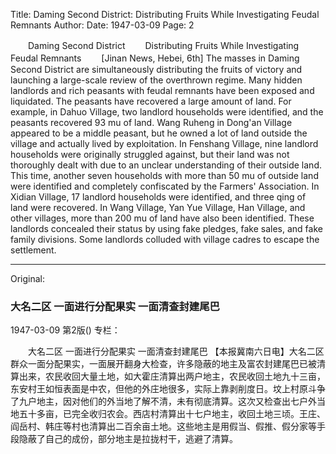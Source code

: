 Title: Daming Second District: Distributing Fruits While Investigating Feudal Remnants
Author:
Date: 1947-03-09
Page: 2

　　Daming Second District
　　Distributing Fruits While Investigating Feudal Remnants
　　[Jinan News, Hebei, 6th] The masses in Daming Second District are simultaneously distributing the fruits of victory and launching a large-scale review of the overthrown regime. Many hidden landlords and rich peasants with feudal remnants have been exposed and liquidated. The peasants have recovered a large amount of land. For example, in Dahuo Village, two landlord households were identified, and the peasants recovered 93 mu of land. Wang Ruheng in Dong'an Village appeared to be a middle peasant, but he owned a lot of land outside the village and actually lived by exploitation. In Fenshang Village, nine landlord households were originally struggled against, but their land was not thoroughly dealt with due to an unclear understanding of their outside land. This time, another seven households with more than 50 mu of outside land were identified and completely confiscated by the Farmers' Association. In Xidian Village, 17 landlord households were identified, and three qing of land were recovered. In Wang Village, Yan Yue Village, Han Village, and other villages, more than 200 mu of land have also been identified. These landlords concealed their status by using fake pledges, fake sales, and fake family divisions. Some landlords colluded with village cadres to escape the settlement.



<hr /> 

Original: 


### 大名二区  一面进行分配果实  一面清查封建尾巴

1947-03-09
第2版()
专栏：

　　大名二区
    一面进行分配果实  一面清查封建尾巴
    【本报冀南六日电】大名二区群众一面分配果实，一面展开翻身大检查，许多隐蔽的地主及富农封建尾巴已被清算出来，农民收回大量土地，如大霍庄清算出两户地主，农民收回土地九十三亩，东安村王如恒表面是中农，但他的外庄地很多，实际上靠剥削度日。坟上村原斗争了九户地主，因对他们的外当地了解不清，未有彻底清算。这次又检查出七户外当地五十多亩，已完全收归农会。西店村清算出十七户地主，收回土地三顷。王庄、阎岳村、韩庄等村也清算出二百余亩土地。这些地主是用假当、假推、假分家等手段隐蔽了自己的成份，部分地主是拉拢村干，逃避了清算。
